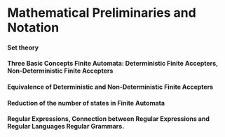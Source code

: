 # Mathematical Preliminaries and Notation

#### Set theory
#### Three Basic Concepts Finite Automata: Deterministic Finite Accepters, Non-Deterministic Finite Accepters
#### Equivalence of Deterministic and Non-Deterministic Finite Accepters
#### Reduction of the number of states in Finite Automata
#### Regular Expressions, Connection between Regular Expressions and Regular Languages Regular Grammars.
